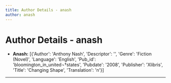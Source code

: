 ```yaml
---
title: Author Details - anash
author: anash
---
```


# Author Details - anash

<ul>
    <li><strong>Anash:</strong> [{'Author': 'Anthony Nash', 'Descriptor': '', 'Genre': 'Fiction (Novel)', 'Language': 'English', 'Pub_id': 'bloomington_in_united¬†states', 'Pubdate': '2008', 'Publisher': 'Xlibris', 'Title': 'Changing Shape', 'Translation': 'n'}]</li>
</ul>
<hr>